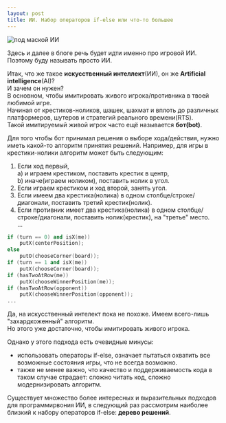 ```yaml
---
layout: post
title: ИИ. Набор операторов if-else или что-то большее
---
```


![под маской ИИ](../images/AI-if-else/dog.jpg)

Здесь и далее в блоге речь будет идти именно про игровой ИИ. Поэтому буду называть просто ИИ.  

Итак, что же такое **искусственный интеллект**(ИИ), он же **Artificial intelligence**(AI)?  
И зачем он нужен?  
В основном, чтобы имитировать живого игрока/противника в твоей любимой игре.  
Начиная от крестиков-ноликов, шашек, шахмат и вплоть до различных платформеров, шутеров и стратегий реального времени(RTS).  
Такой имитируемый живой игрок часто ещё называется **бот(bot)**.

Для того чтобы бот принимал решения о выборе хода/действия, нужно иметь какой-то алгоритм принятия решений. Например, для игры в крестики-нолики алгоритм может быть следующим:
1. Если ход первый,  
 a) и играем крестиком, поставить крестик в центр,  
 b) иначе(играем ноликом), поставить нолик в угол.
2. Если играем крестиком и ход второй, занять угол.
3. Если имеем два крестика(нолика) в одном столбце/строке/диагонали, поставить третий крестик(нолик).
4. Если противник имеет два крестика(нолика) в одном столбце/строке/диагонали, поставить нолик(крестик), на "третье" место.  
...

```cpp
if (turn == 0) and isX(me))
    putX(centerPosition);
else
    putO(chooseCorner(board));
if (turn == 1 and isX(me))
    putX(chooseCorner(board));
if (hasTwoAtRow(me))
    putX(chooseWinnerPosition(me));
if (hasTwoAtRow(opponent))
    putX(chooseWinnerPosition(opponent));
...
```
Да, на искусственный интелект пока не похоже. Имеем всего-лишь "захардкоженный" алгоритм.  
Но этого уже достаточно, чтобы имитировать живого игрока.

Однако у этого подхода есть очевидные минусы: 
- использовать операторы if-else, означает пытаться охватить все возможные состояния игры, что не всегда возможно. 
- также не менее важно, что качество и поддерживаемость кода в таком случае страдает: сложно читать код, сложно модернизировать алгоритм. 

Существует множество более интересных и выразительных подходов для программирвония ИИ, в следующий раз рассмотрим наиболее близкий к набору операторов if-else: **дерево решений**.
